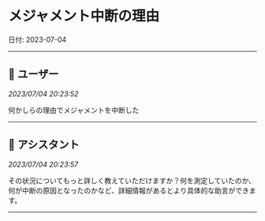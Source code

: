 # メジャメント中断の理由

日付: 2023-07-04

---

## 👤 ユーザー
*2023/07/04 20:23:52*

何かしらの理由でメジャメントを中断した

---

## 🤖 アシスタント
*2023/07/04 20:23:57*

その状況についてもっと詳しく教えていただけますか？何を測定していたのか、何が中断の原因となったのかなど、詳細情報があるとより具体的な助言ができます。

---
